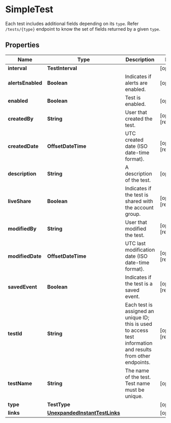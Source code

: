 

# SimpleTest

Each test includes additional fields depending on its `type`. Refer `/tests/{type}` endpoint to know the set of fields returned by a given `type`.

## Properties

| Name | Type | Description | Notes |
|------------ | ------------- | ------------- | -------------|
|**interval** | **TestInterval** |  |  [optional] |
|**alertsEnabled** | **Boolean** | Indicates if alerts are enabled. |  [optional] |
|**enabled** | **Boolean** | Test is enabled. |  [optional] |
|**createdBy** | **String** | User that created the test. |  [optional] [readonly] |
|**createdDate** | **OffsetDateTime** | UTC created date (ISO date-time format). |  [optional] [readonly] |
|**description** | **String** | A description of the test. |  [optional] |
|**liveShare** | **Boolean** | Indicates if the test is shared with the account group. |  [optional] [readonly] |
|**modifiedBy** | **String** | User that modified the test. |  [optional] [readonly] |
|**modifiedDate** | **OffsetDateTime** | UTC last modification date (ISO date-time format). |  [optional] [readonly] |
|**savedEvent** | **Boolean** | Indicates if the test is a saved event. |  [optional] [readonly] |
|**testId** | **String** | Each test is assigned an unique ID; this is used to access test information and results from other endpoints. |  [optional] [readonly] |
|**testName** | **String** | The name of the test. Test name must be unique. |  [optional] |
|**type** | **TestType** |  |  [optional] |
|**links** | [**UnexpandedInstantTestLinks**](UnexpandedInstantTestLinks.md) |  |  [optional] |



